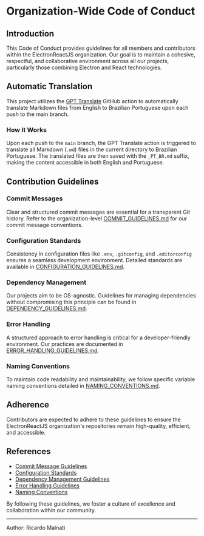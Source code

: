 # Organization-Wide Code of Conduct

## Introduction

This Code of Conduct provides guidelines for all members and contributors within the ElectronReactJS organization. Our goal is to maintain a cohesive, respectful, and collaborative environment across all our projects, particularly those combining Electron and React technologies. 

## Automatic Translation

This project utilizes the [GPT Translate](https://github.com/3ru/gpt-translate) GitHub action to automatically translate Markdown files from English to Brazilian Portuguese upon each push to the main branch. 

### How It Works

Upon each push to the `main` branch, the GPT Translate action is triggered to translate all Markdown (`.md`) files in the current directory to Brazilian Portuguese. The translated files are then saved with the `_PT_BR.md` suffix, making the content accessible in both English and Portuguese.

## Contribution Guidelines

### Commit Messages

Clear and structured commit messages are essential for a transparent Git history. Refer to the organization-level [COMMIT_GUIDELINES.md](COMMIT_GUIDELINES.md) for our commit message conventions.

### Configuration Standards

Consistency in configuration files like `.env`, `.gitconfig`, and `.editorconfig` ensures a seamless development environment. Detailed standards are available in [CONFIGURATION_GUIDELINES.md](CONFIGURATION_GUIDELINES.md).

### Dependency Management

Our projects aim to be OS-agnostic. Guidelines for managing dependencies without compromising this principle can be found in [DEPENDENCY_GUIDELINES.md](DEPENDENCY_GUIDELINES.md).

### Error Handling

A structured approach to error handling is critical for a developer-friendly environment. Our practices are documented in [ERROR_HANDLING_GUIDELINES.md](ERROR_HANDLING_GUIDELINES.md).

### Naming Conventions

To maintain code readability and maintainability, we follow specific variable naming conventions detailed in [NAMING_CONVENTIONS.md](NAMING_CONVENTIONS.md).

## Adherence

Contributors are expected to adhere to these guidelines to ensure the ElectronReactJS organization's repositories remain high-quality, efficient, and accessible.

## References

- [Commit Message Guidelines](COMMIT_GUIDELINES.md)
- [Configuration Standards](CONFIGURATION_GUIDELINES.md)
- [Dependency Management Guidelines](DEPENDENCY_GUIDELINES.md)
- [Error Handling Guidelines](ERROR_HANDLING_GUIDELINES.md)
- [Naming Conventions](NAMING_CONVENTIONS.md)

By following these guidelines, we foster a culture of excellence and collaboration within our community.

---

  Author: Ricardo Malnati